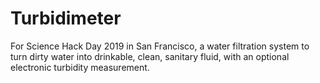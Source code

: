 # Turbidimeter
For Science Hack Day 2019 in San Francisco, a water filtration system to turn dirty water into drinkable, clean, sanitary fluid, with an optional electronic turbidity measurement.
